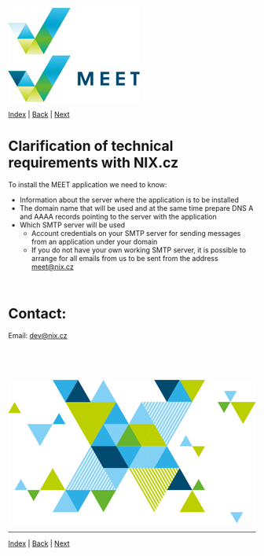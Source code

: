 [![MEET](../../_data/MEET_H_04.svg#gh-dark-mode-only "MEET")](../../README.md#gh-dark-mode-only)
[![MEET](../../_data/MEET_H_03.svg#gh-light-mode-only "MEET")](../../README.md#gh-light-mode-only)

[Index](../README.md) | [Back](../README.md) | [Next](0001.md)

# Clarification of technical requirements with NIX.cz
To install the MEET application we need to know:
- Information about the server where the application is to be installed
- The domain name that will be used and at the same time prepare DNS A and AAAA records pointing to the server with the application
- Which SMTP server will be used
     - Account credentials on your SMTP server for sending messages from an application under your domain
     - If you do not have your own working SMTP server, it is possible to arrange for all emails from us to be sent from the address meet@nix.cz

<br>

# Contact:

Email: dev@nix.cz



<br><br><br><br>
![NIX](../../_data/X.svg "NIX")

---
[Index](../README.md) | [Back](../README.md) | [Next](0001.md)